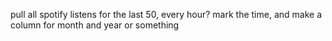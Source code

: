 pull all spotify listens for the last 50, every hour? 
mark the time, and make a column for month and year or something
